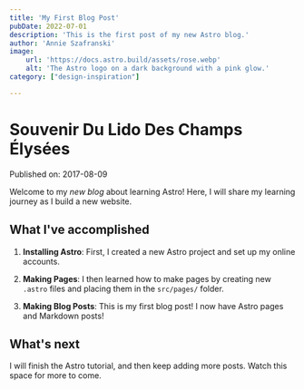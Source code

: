 ```yaml
---
title: 'My First Blog Post'
pubDate: 2022-07-01
description: 'This is the first post of my new Astro blog.'
author: 'Annie Szafranski'
image:
    url: 'https://docs.astro.build/assets/rose.webp'
    alt: 'The Astro logo on a dark background with a pink glow.'
category: ["design-inspiration"]

---
```

# Souvenir Du Lido Des Champs Élysées

Published on: 2017-08-09

Welcome to my _new blog_ about learning Astro! Here, I will share my learning journey as I build a new website.

## What I've accomplished

1. **Installing Astro**: First, I created a new Astro project and set up my online accounts.

2. **Making Pages**: I then learned how to make pages by creating new `.astro` files and placing them in the `src/pages/` folder.

3. **Making Blog Posts**: This is my first blog post! I now have Astro pages and Markdown posts!

## What's next

I will finish the Astro tutorial, and then keep adding more posts. Watch this space for more to come.


